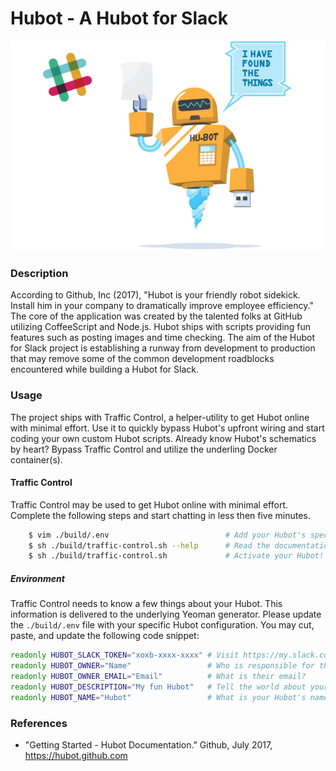 # Hubot - A Hubot for Slack

![Github Hubot](https://raw.githubusercontent.com/harrisonde/harrisonde.github.io/master/hubot/hubot-slack.jpg)

### Description 
According to Github, Inc (2017), "Hubot is your friendly robot sidekick. Install him in your company to dramatically improve employee efficiency." The core of the application was created by the talented folks at GitHub utilizing CoffeeScript and Node.js. Hubot ships with scripts providing fun features such as posting images and time checking. The aim of the Hubot for Slack project is establishing a runway from development to production that may remove some of the common development roadblocks encountered while building a Hubot for Slack.     
 
### Usage
The project ships with Traffic Control, a helper-utility to get Hubot online with minimal effort. Use it to quickly bypass Hubot's upfront wiring and start coding your own custom Hubot scripts. Already know Hubot's schematics by heart? Bypass Traffic Control and utilize the underling Docker container(s).       

#### Traffic Control
Traffic Control may be used to get Hubot online with minimal effort. Complete the following steps and start chatting in less then five minutes. 

```bash
    $ vim ./build/.env                          # Add your Hubot's specific configuration.
    $ sh ./build/traffic-control.sh --help      # Read the documentation!
    $ sh ./build/traffic-control.sh             # Activate your Hubot!
```

##### Environment
Traffic Control needs to know a few things about your Hubot. This information is delivered to the underlying Yeoman generator. Please update the ```./build/.env``` file with your specific Hubot configuration. You may cut, paste, and update the following code snippet:

```bash
readonly HUBOT_SLACK_TOKEN="xoxb-xxxx-xxxx" # Visit https://my.slack.com/services/new/bot for a token.
readonly HUBOT_OWNER="Name"                 # Who is responsible for this Hubot?
readonly HUBOT_OWNER_EMAIL="Email"          # What is their email?
readonly HUBOT_DESCRIPTION="My fun Hubot"   # Tell the world about your Hubot.
readonly HUBOT_NAME="Hubot"                 # What is your Hubot's name?
```

### References
* "Getting Started - Hubot Documentation." Github, July 2017, https://hubot.github.com